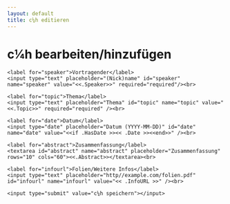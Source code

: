```yaml
---
layout: default
title: c¼h editieren
---
```


<h1>c¼h bearbeiten/hinzufügen</h1>

<form method="POST" action="edit_c14.html">
	<input type="hidden" name="id" value="<< if ge .Id 0 >><<.Id>><< end >>" />
	<input type="hidden" name="password" value="<< .Password.String >>" />

	<label for="speaker">Vortragender</label>
	<input type="text" placeholder="(Nick)name" id="speaker"  name="speaker" value="<<.Speaker>>" required="required"/><br>

	<label for="topic">Thema</label>
	<input type="text" placeholder="Thema" id="topic" name="topic" value="<<.Topic>>" required="required" /><br>

	<label for="date">Datum</label>
	<input type="date" placeholder="Datum (YYYY-MM-DD)" id="date" name="date" value="<<if .HasDate >><< .Date >><<end>>" /><br>

	<label for="abstract">Zusammenfassung</label>
	<textarea id="abstract" name="abstract" placeholder="Zusammenfassung" rows="10" cols="60"><<.Abstract>></textarea><br>

	<label for="infourl">Folien/Weitere Infos</label>
	<input type="text" placeholder="http//example.com/folien.pdf" id="infourl" name="infourl" value="<< .InfoURL >>" /><br>

	<input type="submit" value="c¼h speichern"></input>

</form>
